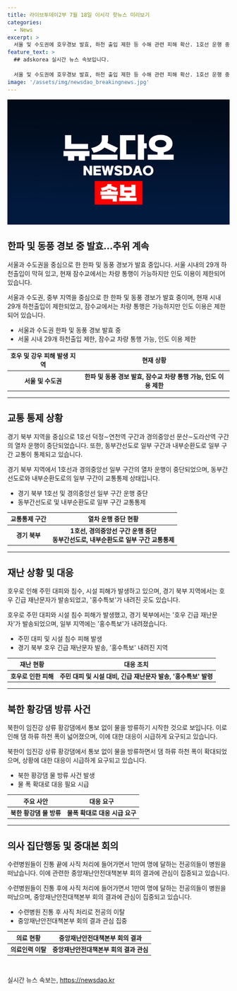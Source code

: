 ```yaml
---
title: 라이브투데이2부 7월 18일 이시각 핫뉴스 미리보기
categories:
  - News
excerpt: >
  서울 및 수도권에 호우경보 발효, 하천 출입 제한 등 수해 관련 피해 확산. 1호선 운행 중단, 도로 교통 통제. 주민 대피 및 침수 피해 잇달아 발생. 北, 임진강 황강댐 통보 없이 방류 시작, 대비 조치 요망. 의사 집단행동 관련 중대본 회의 예정, 수련병원 사직 처리 규모 관심. (150자)
feature_text: >
  ## adskorea 실시간 뉴스 속보입니다.

  서울 및 수도권에 호우경보 발효, 하천 출입 제한 등 수해 관련 피해 확산. 1호선 운행 중단, 도로 교통 통제. 주민 대피 및 침수 피해 잇달아 발생. 北, 임진강 황강댐 통보 없이 방류 시작, 대비 조치 요망. 의사 집단행동 관련 중대본 회의 예정, 수련병원 사직 처리 규모 관심. (150자)
image: '/assets/img/newsdao_breakingnews.jpg'
---
```


<p><img src="/assets/img/newsdao_breakingnews.jpg" alt="adskorea 속보" /></p>

<h2 data-ke-size="size26">한파 및 동풍 경보 중 발효…추위 계속</h2>

<p>서울과 수도권을 중심으로 한 한파 및 동풍 경보가 발효 중입니다. 서울 시내의 29개 하천출입이 막혀 있고, 현재 잠수교에서는 차량 통행이 가능하지만 인도 이용이 제한되어 있습니다.</p>

<p data-ke-size="size16">서울과 수도권, 중부 지역을 중심으로 한 한파 및 동풍 경보가 발효 중이며, 현재 시내 29개 하천출입이 제한되었고, 잠수교에서는 차량 통행은 가능하지만 인도 이용은 제한되어 있습니다.</p>

<ul>
  <li>서울과 수도권 한파 및 동풍 경보 발효 중</li>
  <li>서울 시내 29개 하천출입 제한, 잠수교 차량 통행 가능, 인도 이용 제한</li>
</ul>

<table>
    <thead>
        <tr>
            <th>호우 및 강우 피해 발생 지역</th>
            <th>현재 상황</th>
        </tr>
    </thead>
    <tbody>
        <tr>
            <td style="text-align: center; height: 17px;"><b>서울 및 수도권</b></td>
            <td style="text-align: center; height: 17px;"><b>한파 및 동풍 경보 발효, 잠수교 차량 통행 가능, 인도 이용 제한</b></td>
        </tr>
    </tbody>
</table>

<hr>

<h2 data-ke-size="size26">교통 통제 상황</h2>

<p>경기 북부 지역을 중심으로 1호선 덕정∼연천역 구간과 경의중앙선 문산∼도라산역 구간의 열차 운행이 중단되었습니다. 또한, 동부간선도로 일부 구간과 내부순환도로 일부 구간 교통이 통제되고 있습니다.</p>

<p data-ke-size="size16">경기 북부 지역에서 1호선과 경의중앙선 일부 구간의 열차 운행이 중단되었으며, 동부간선도로와 내부순환도로의 일부 구간이 교통통제 상태입니다.</p>

<ul>
  <li>경기 북부 1호선 및 경의중앙선 일부 구간 운행 중단</li>
  <li>동부간선도로 및 내부순환도로 일부 구간 교통통제</li>
</ul>

<table>
    <thead>
        <tr>
            <th>교통통제 구간</th>
            <th>열차 운행 중단 현황</th>
        </tr>
    </thead>
    <tbody>
        <tr>
            <td style="text-align: center; height: 17px;"><b>경기 북부</b></td>
            <td style="text-align: center; height: 17px;"><b>1호선, 경의중앙선 구간 운행 중단<br>동부간선도로, 내부순환도로 일부 구간 교통통제</b></td>
        </tr>
    </tbody>
</table>

<hr>

<h2 data-ke-size="size26">재난 상황 및 대응</h2>

<p>호우로 인해 주민 대피와 침수, 시설 피해가 발생하고 있으며, 경기 북부 지역에서는 호우 긴급 재난문자가 발송되었고, '홍수특보'가 내려진 곳도 있습니다.</p>

<p data-ke-size="size16">호우로 주민 대피와 시설 침수 피해가 발생했고, 경기 북부에서는 '호우 긴급 재난문자'가 발송되었으며, 일부 지역에는 '홍수특보'가 내려졌습니다.</p>

<ul>
  <li>주민 대피 및 시설 침수 피해 발생</li>
  <li>경기 북부 호우 긴급 재난문자 발송, '홍수특보' 내려진 지역</li>
</ul>

<table>
    <thead>
        <tr>
            <th>재난 현황</th>
            <th>대응 조치</th>
        </tr>
    </thead>
    <tbody>
        <tr>
            <td style="text-align: center; height: 17px;"><b>호우로 인한 피해</b></td>
            <td style="text-align: center; height: 17px;"><b>주민 대피 및 시설 대비, 긴급 재난문자 발송, '홍수특보' 발령</b></td>
        </tr>
    </tbody>
</table>

<hr>

<h2 data-ke-size="size26">북한 황강댐 방류 사건</h2>

<p>북한이 임진강 상류 황강댐에서 통보 없이 물을 방류하기 시작한 것으로 보입니다. 이로 인해 댐 하류 하천 폭이 넓어졌으며, 이에 대한 대응이 시급하게 요구되고 있습니다.</p>

<p data-ke-size="size16">북한이 임진강 상류 황강댐에서 통보 없이 물을 방류하면서 댐 하류 하천 폭이 확대되었으며, 상황에 대한 대응이 시급하게 요구되고 있습니다.</p>

<ul>
  <li>북한 황강댐 물 방류 사건 발생</li>
  <li>물 폭 확대로 대응 필요 시급</li>
</ul>

<table>
    <thead>
        <tr>
            <th>주요 사안</th>
            <th>대응 요구</th>
        </tr>
    </thead>
    <tbody>
        <tr>
            <td style="text-align: center; height: 17px;"><b>북한 황강댐 물 방류</b></td>
            <td style="text-align: center; height: 17px;"><b>물폭 확대로 대응 시급 요구</b></td>
        </tr>
    </tbody>
</table>

<hr>

<h2 data-ke-size="size26">의사 집단행동 및 중대본 회의</h2>

<p>수련병원들이 진통 끝에 사직 처리에 들어가면서 1만여 명에 달하는 전공의들이 병원을 떠났습니다. 이에 관련한 중앙재난안전대책본부 회의 결과에 관심이 집중되고 있습니다.</p>

<p data-ke-size="size16">수련병원들이 진통 후에 사직 처리에 들어가면서 1만여 명에 달하는 전공의들이 병원을 떠났으며, 중앙재난안전대책본부 회의 결과에 관심이 집중되고 있습니다.</p>

<ul>
  <li>수련병원 진통 후 사직 처리로 전공의 이탈</li>
  <li>중앙재난안전대책본부 회의 결과 관심 집중</li>
</ul>

<table>
    <thead>
        <tr>
            <th>의료 현황</th>
            <th>중앙재난안전대책본부 회의 결과</th>
        </tr>
    </thead>
    <tbody>
        <tr>
            <td style="text-align: center; height: 17px;"><b>의료인력 이탈</b></td>
            <td style="text-align: center; height: 17px;"><b>중앙재난안전대책본부 회의 결과 관심</b></td>
        </tr>
    </tbody>
</table>

<p data-ke-size="size16">&nbsp;</p>
실시간 뉴스 속보는, <a href="https://newsdao.kr" rel="dofollow">https://newsdao.kr</a>


